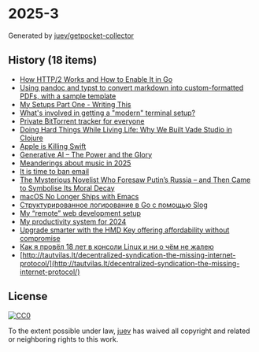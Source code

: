 # 2025-3

Generated by [juev/getpocket-collector](https://github.com/juev/getpocket-collector)

## History (18 items)

- [How HTTP/2 Works and How to Enable It in Go](https://victoriametrics.com/blog/go-http2/)
- [Using pandoc and typst to convert markdown into custom-formatted PDFs, with a sample template](https://neilzone.co.uk/2025/01/using-pandoc-and-typst-to-convert-markdown-into-custom-formatted-pdfs-with-a-sample-template/)
- [My Setups Part One - Writing This](https://ayos.blog/my-setup-part-one/)
- [What's involved in getting a "modern" terminal setup?](https://jvns.ca/blog/2025/01/11/getting-a-modern-terminal-setup/)
- [Private BitTorrent tracker for everyone](https://privtracker.com/)
- [Doing Hard Things While Living Life: Why We Built Vade Studio in Clojure](https://bytes.vadelabs.com/doing-hard-things-while-living-life-why-we-built-vade-studio-in-clojure/)
- [Apple is Killing Swift](https://blog.jacobstechtavern.com/p/apple-is-killing-swift)
- [Generative AI – The Power and the Glory](https://simonwillison.net/2025/Jan/12/generative-ai-the-power-and-the-glory/)
- [Meanderings about music in 2025](https://neilzone.co.uk/2025/01/meanderings-about-music-in-2025/)
- [It is time to ban email](https://shkspr.mobi/blog/2025/01/it-is-time-to-ban-email/)
- [The Mysterious Novelist Who Foresaw Putin’s Russia – and Then Came to Symbolise Its Moral Decay](https://www.theguardian.com/news/2025/jan/09/victor-pelevin-the-mysterious-novelist-who-foresaw-putins-russia-and-then-came-to-symbolise-its-moral-decay)
- [macOS No Longer Ships with Emacs](https://batsov.com/articles/2025/01/12/macos-no-longer-ships-with-emacs/)
- [Структурированное логирование в Go с помощью Slog](https://habr.com/ru/companies/slurm/articles/798207/)
- [My “remote” web development setup](https://brettterpstra.com/2025/01/12/my-remote-web-development-setup/)
- [My productivity system for 2024](https://pliszko.com/blog/post/2024-09-16-my-productivity-system-for-2024)
- [Upgrade smarter with the HMD Key offering affordability without compromise](https://www.hmd.com/en_int/press/hmd-key-press-release)
- [Как я провёл 18 лет в консоли Linux и ни о чём не жалею](https://eugene-andrienko.com/it/2024/01/02/life-in-console.html)
- [http://tautvilas.lt/decentralized-syndication-the-missing-internet-protocol/](http://tautvilas.lt/decentralized-syndication-the-missing-internet-protocol/)

## License

[![CC0](https://mirrors.creativecommons.org/presskit/buttons/88x31/svg/cc-zero.svg)](https://creativecommons.org/publicdomain/zero/1.0/)

To the extent possible under law, [juev](https://github.com/juev) has waived all copyright and related or neighboring rights to this work.
